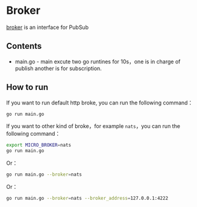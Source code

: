 # Broker

[broker](https://godoc.org/github.com/micro/go-micro/broker#Broker) is an interface for PubSub

## Contents

- main.go - main excute two go runtines for 10s，one is in charge of publish another is for subscription.

## How to run

If you want to run default http broke, you can run the following command：

```bash
go run main.go
```

If you want to other kind of broke，for example `nats`，you can run the following command：

```bash
export MICRO_BROKER=nats
go run main.go
```

Or：

```bash
go run main.go --broker=nats
```

Or：

```bash
go run main.go --broker=nats --broker_address=127.0.0.1:4222
```
